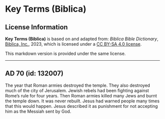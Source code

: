# Key Terms (Biblica)

## License Information

**Key Terms (Biblica)** is based on and adapted from: _Biblica Bible Dictionary_, [Biblica, Inc.](https://www.biblica.com/), 2023, which is licensed under a [CC BY-SA 4.0 license](https://creativecommons.org/licenses/by-sa/4.0/legalcode.en).

This markdown version is provided under the same license.



--------------------------------

## AD 70 (id: 132007)

The year that Roman armies destroyed the temple. They also destroyed much of the city of Jerusalem. Jewish rebels had been fighting against Rome’s rule for four years. Then Roman armies killed many Jews and burnt the temple down. It was never rebuilt. Jesus had warned people many times that this would happen. Jesus described it as punishment for not accepting him as the Messiah sent by God.


